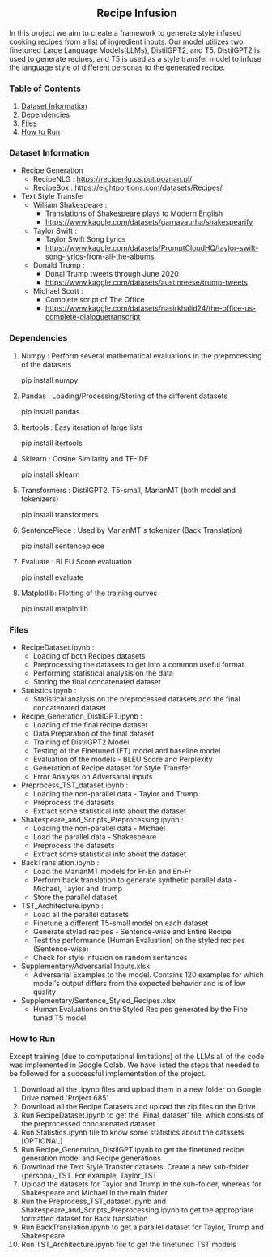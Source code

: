 <h2 align='center'> Recipe Infusion </h2>

<p> In this project we aim to create a framework to generate style infused cooking recipes from a list of ingredient inputs. Our model utilizes two finetuned Large Language Models(LLMs), DistilGPT2, and T5. DistilGPT2 is used to generate recipes, and T5 is used as a style transfer model to infuse the language style of different personas to the generated recipe. </p>

### Table of Contents

1. [Dataset Information](#dataset_info)
2. [Dependencies](#depend)
3. [Files](#files)
4. [How to Run](#run)

### Dataset Information<a name="dataset_info"></a>
* Recipe Generation
  * RecipeNLG : https://recipenlg.cs.put.poznan.pl/
  * RecipeBox : https://eightportions.com/datasets/Recipes/
* Text Style Transfer
  * William Shakespeare : 
      * Translations of Shakespeare plays to Modern English 
      * https://www.kaggle.com/datasets/garnavaurha/shakespearify
  * Taylor Swift : 
      * Taylor Swift Song Lyrics
      * https://www.kaggle.com/datasets/PromptCloudHQ/taylor-swift-song-lyrics-from-all-the-albums
  * Donald Trump : 
      * Donal Trump tweets through June 2020
      * https://www.kaggle.com/datasets/austinreese/trump-tweets
  * Michael Scott : 
      * Complete script of The Office
      * https://www.kaggle.com/datasets/nasirkhalid24/the-office-us-complete-dialoguetranscript 

### Dependencies<a name="depend"></a>
1. Numpy : Perform several mathematical evaluations in the preprocessing of the datasets

    pip install numpy  
2. Pandas : Loading/Processing/Storing of the different datasets

    pip install pandas 
3. Itertools : Easy iteration of large lists 

    pip install itertools 
4.  Sklearn : Cosine Similarity and TF-IDF

    pip install sklearn 
5. Transformers : DistilGPT2, T5-small, MarianMT (both model and tokenizers)

    pip install transformers 
6. SentencePiece : Used by MarianMT's tokenizer (Back Translation)

    pip install sentencepiece  
7. Evaluate : BLEU Score evaluation 

    pip install evaluate   
8. Matplotlib: Plotting of the training curves 

    pip install matplotlib

### Files<a name="files"></a>
* RecipeDataset.ipynb : 
     * Loading of both Recipes datasets 
     * Preprocessing the datasets to get into a common useful format 
     * Performing statistical analysis on the data
     * Storing the final concatenated dataset 
* Statistics.ipynb :
     * Statistical analysis on the preprocessed datasets and the final concatenated dataset 
* Recipe_Generation_DistilGPT.ipynb :
     * Loading of the final recipe dataset 
     * Data Preparation of the final dataset 
     * Training of DistilGPT2 Model 
     * Testing of the Finetuned (FT) model and baseline model 
     * Evaluation of the models - BLEU Score and Perplexity 
     * Generation of Recipe dataset for Style Transfer
     * Error Analysis on Adversarial inputs  
* Preprocess_TST_dataset.ipynb : 
     *  Loading the non-parallel data - Taylor and Trump
     *  Preprocess the datasets
     *  Extract some statistical info about the dataset 
* Shakespeare_and_Scripts_Preprocessing.ipynb : 
     *  Loading the non-parallel data - Michael 
     *  Load the parallel data -  Shakespeare 
     *  Preprocess the datasets
     *  Extract some statistical info about the dataset
* BackTranslation.ipynb :
     * Load the MarianMT models for Fr-En and En-Fr
     * Perform back translation to generate synthetic parallel data - Michael, Taylor and Trump
     * Store the parallel dataset  
* TST_Architecture.ipynb :
     * Load all the parallel datasets 
     * Finetune a different T5-small model on each dataset 
     * Generate styled recipes - Sentence-wise and Entire Recipe
     * Test the performance (Human Evaluation) on the styled recipes (Sentence-wise)
     * Check for style infusion on random sentences 
 * Supplementary/Adversarial Inputs.xlsx
     * Adversarial Examples to the model. Contains 120 examples for which model's output differs from the expected behavior and is of low quality 
 * Supplementary/Sentence_Styled_Recipes.xlsx
      * Human Evaluations on the Styled Recipes generated by the Fine tuned T5 model   
### How to Run<a name="run"></a>
Except training (due to computational limitations) of the LLMs all of the code was implemented in Google Colab. We have listed the steps that needed to be followed for a successful implementation of the project.
1) Download all the .ipynb files and upload them in a new folder on Google Drive named 'Project 685'
2) Download all the Recipe Datasets and upload the zip files on the Drive
3) Run RecipeDataset.ipynb to get the 'Final_dataset' file, which consists of the preprocessed concatenated dataset
4) Run Statistics.ipynb file to know some statistics about the datasets [OPTIONAL]
5) Run Recipe_Generation_DistilGPT.ipynb to get the finetuned recipe generation model and Recipe generations 
6) Download the Text Style Transfer datasets. Create a new sub-folder {persona}_TST. For example, Taylor_TST
7) Upload the datasets for Taylor and Trump in the sub-folder, whereas for Shakespeare and Michael in the main folder
8) Run the Preprocess_TST_dataset.ipynb and Shakespeare_and_Scripts_Preprocessing.ipynb to get the appropriate formatted dataset for Back translation
9) Run BackTranslation.ipynb to get a parallel dataset for Taylor, Trump and Shakespeare
10) Run TST_Architecture.ipynb file to get the finetuned TST models

